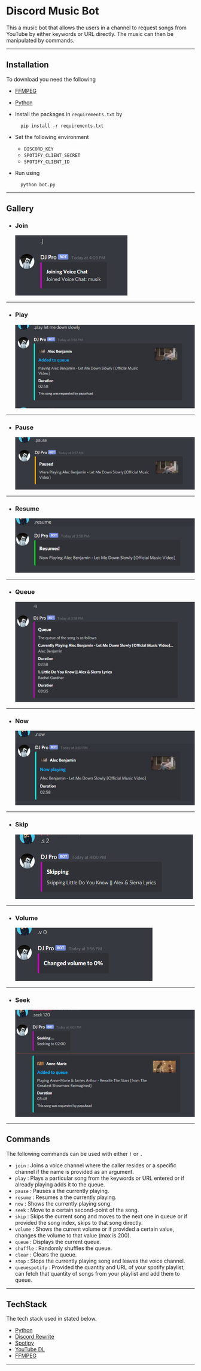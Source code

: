 # Discord Music Bot
This a music bot that allows the users in a channel to request songs from YouTube by either keywords or URL directly. The music can then be manipulated by commands.
___

## Installation
To download you need the following 
- [FFMPEG](https://ffmpeg.org/download.html)
- [Python](https://github.com/ytdl-org/youtube-dl)
- Install the packages in `requirements.txt` by
    
        pip install -r requirements.txt 

- Set the following environment
  - `DISCORD_KEY`
  - `SPOTIFY_CLIENT_SECRET`
  - `SPOTIFY_CLIENT_ID`
- Run using 

        python bot.py 
___

## Gallery
- ### Join
    ![join](images/join.png)
___
- ### Play
    ![play](images/play.png)
___
- ### Pause
    ![pause](images/pause.png)
___
- ### Resume
    ![Resume](images/Resume.png)
___
- ### Queue
    ![Queue](images/Queue.png)
___
- ### Now
    ![Now](images/Now.png)
___
- ### Skip
    ![Skip](images/Skip.png)
___
- ### Volume
    ![Volume](images/Volume.png)
___
- ### Seek
    ![Seek](images/Seek.png)

___

## Commands
The following commands can be used with either `!` or `.`
- `join` : Joins a voice channel where the caller resides or a specific channel if the name is provided as an argument.
- `play` : Plays a particular song from the keywords or URL entered or if already playing adds it to the queue.
- `pause` : Pauses a the currently playing.
- `resume` : Resumes a the currently playing.
- `now` : Shows the currently playing song.
- `seek` : Move to a certain second-point of the song.
- `skip` : Skips the current song and moves to the next one in queue or if provided the song index, skips to that song directly.
- `volume` : Shows the current volume or if provided a certain value, changes the volume to that value (max is 200).
- `queue` : Displays the current queue.
- `shuffle` : Randomly shuffles the queue.
- `clear` : Clears the queue.
- `stop` : Stops the currently playing song and leaves the voice channel.
- `queuespotify` : Provided the quantity and URL of your spotify playlist, can fetch that quantity of songs from your playlist and add them to queue.
___

## TechStack
The tech stack used in stated below.
- [Python](https://github.com/ytdl-org/youtube-dl)
- [Discord Rewrite](https://github.com/Rapptz/discord.py)
- [Spotipy](https://github.com/plamere/spotipy)
- [YouTube DL](https://github.com/ytdl-org/youtube-dl)
- [FFMPEG](https://ffmpeg.org/)

____